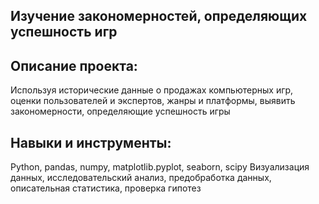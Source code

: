 Изучение закономерностей, определяющих успешность игр 
-----------
Описание проекта:
-----------

Используя исторические данные о продажах компьютерных игр, оценки пользователей и экспертов, жанры и платформы, выявить закономерности, определяющие успешность игры 

 Навыки и инструменты:
 ------
Python, pandas, numpy, matplotlib.pyplot, seaborn, scipy Визуализация данных, исследовательский анализ, предобработка данных, описательная статистика, проверка гипотез
